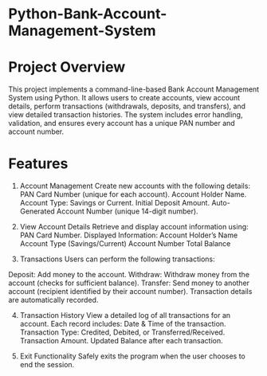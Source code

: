 # Python-Bank-Account-Management-System

# Project Overview
This project implements a command-line-based Bank Account Management System using Python. It allows users to create accounts, view account details, perform transactions (withdrawals, deposits, and transfers), and view detailed transaction histories. The system includes error handling, validation, and ensures every account has a unique PAN number and account number.

# Features

1. Account Management
Create new accounts with the following details:
PAN Card Number (unique for each account).
Account Holder Name.
Account Type: Savings or Current.
Initial Deposit Amount.
Auto-Generated Account Number (unique 14-digit number).

2. View Account Details
Retrieve and display account information using:
PAN Card Number.
Displayed Information:
Account Holder’s Name
Account Type (Savings/Current)
Account Number
Total Balance

3. Transactions
Users can perform the following transactions:

Deposit: Add money to the account.
Withdraw: Withdraw money from the account (checks for sufficient balance).
Transfer: Send money to another account (recipient identified by their account number).
Transaction details are automatically recorded.

4. Transaction History
View a detailed log of all transactions for an account.
Each record includes:
Date & Time of the transaction.
Transaction Type: Credited, Debited, or Transferred/Received.
Transaction Amount.
Updated Balance after each transaction.

5. Exit Functionality
Safely exits the program when the user chooses to end the session.

